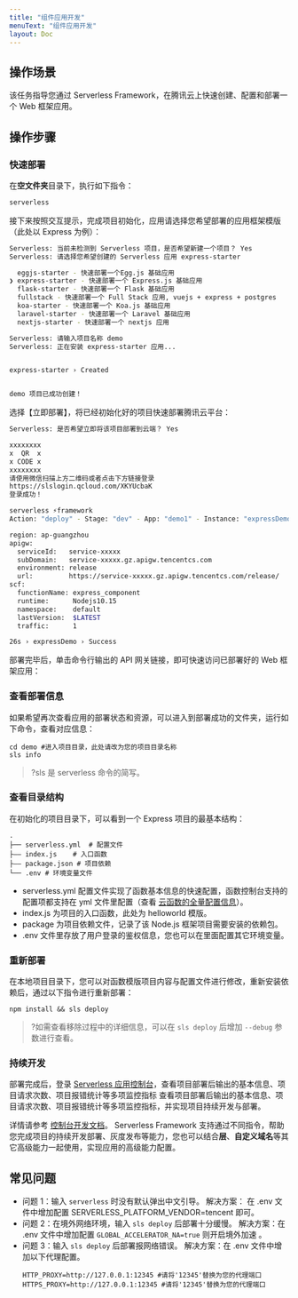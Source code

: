 ```yaml
---
title: "组件应用开发"
menuText: "组件应用开发"
layout: Doc
---
```


<!-- TODO: 更新组件开发教程 -->

## 操作场景

该任务指导您通过 Serverless Framework，在腾讯云上快速创建、配置和部署一个 Web 框架应用。

## 操作步骤

### 快速部署

在**空文件夹**目录下，执行如下指令：

```sh
serverless
```

接下来按照交互提示，完成项目初始化，应用请选择您希望部署的应用框架模版（此处以 Express 为例）：

```sh
Serverless: 当前未检测到 Serverless 项目，是否希望新建一个项目？ Yes
Serverless: 请选择您希望创建的 Serverless 应用 express-starter

  eggjs-starter - 快速部署一个Egg.js 基础应用
❯ express-starter - 快速部署一个 Express.js 基础应用
  flask-starter - 快速部署一个 Flask 基础应用
  fullstack - 快速部署一个 Full Stack 应用, vuejs + express + postgres
  koa-starter - 快速部署一个 Koa.js 基础应用
  laravel-starter - 快速部署一个 Laravel 基础应用
  nextjs-starter - 快速部署一个 nextjs 应用

Serverless: 请输入项目名称 demo
Serverless: 正在安装 express-starter 应用...


express-starter › Created


demo 项目已成功创建！
```

选择【立即部署】，将已经初始化好的项目快速部署腾讯云平台：

```sh
Serverless: 是否希望立即将该项目部署到云端？ Yes

xxxxxxxx
x  QR  x
x CODE x
xxxxxxxx
请使用微信扫描上方二维码或者点击下方链接登录
https://slslogin.qcloud.com/XKYUcbaK
登录成功！

serverless ⚡framework
Action: "deploy" - Stage: "dev" - App: "demo1" - Instance: "expressDemo"

region: ap-guangzhou
apigw:
  serviceId:   service-xxxxx
  subDomain:   service-xxxxx.gz.apigw.tencentcs.com
  environment: release
  url:         https://service-xxxxx.gz.apigw.tencentcs.com/release/
scf:
  functionName: express_component
  runtime:      Nodejs10.15
  namespace:    default
  lastVersion:  $LATEST
  traffic:      1

26s › expressDemo › Success
```

部署完毕后，单击命令行输出的 API 网关链接，即可快速访问已部署好的 Web 框架应用：

### 查看部署信息

如果希望再次查看应用的部署状态和资源，可以进入到部署成功的文件夹，运行如下命令，查看对应信息：

```
cd demo #进入项目目录，此处请改为您的项目目录名称
sls info
```

> ?sls 是 serverless 命令的简写。

### 查看目录结构

在初始化的项目目录下，可以看到一个 Express 项目的最基本结构：

```
.
├── serverless.yml  # 配置文件
├—— index.js    # 入口函数
├—— package.json # 项目依赖
└── .env # 环境变量文件
```

- serverless.yml 配置文件实现了函数基本信息的快速配置，函数控制台支持的配置项都支持在 yml 文件里配置（查看 [云函数的全量配置信息](https://github.com/serverless-components/tencent-scf/blob/master/docs/configure.md)）。
- index.js 为项目的入口函数，此处为 helloworld 模版。
- package 为项目依赖文件，记录了该 Node.js 框架项目需要安装的依赖包。
- .env 文件里存放了用户登录的鉴权信息，您也可以在里面配置其它环境变量。

### 重新部署

在本地项目目录下，您可以对函数模版项目内容与配置文件进行修改，重新安装依赖后，通过以下指令进行重新部署：

```
npm install && sls deploy
```

> ?如需查看移除过程中的详细信息，可以在 `sls deploy` 后增加 `--debug` 参数进行查看。

### 持续开发

部署完成后，登录 [Serverless 应用控制台](https://console.cloud.tencent.com/ssr)，查看项目部署后输出的基本信息、项目请求次数、项目报错统计等多项监控指标
查看项目部署后输出的基本信息、项目请求次数、项目报错统计等多项监控指标，并实现项目持续开发与部署。

详情请参考 [控制台开发文档](https://github.com/AprilJC/Serverless-Framework-Docs/blob/main/docs/%E6%A1%86%E6%9E%B6%E8%BF%81%E7%A7%BB/%E6%8E%A7%E5%88%B6%E5%8F%B0%E9%83%A8%E7%BD%B2%E6%8C%87%E5%8D%97.md)。
Serverless Framework 支持通过不同指令，帮助您完成项目的持续开发部署、灰度发布等能力，您也可以结合**层**、**自定义域名**等其它高级能力一起使用，实现应用的高级能力配置。

## 常见问题

- 问题 1：输入 `serverless` 时没有默认弹出中文引导。
  解决方案： 在 .env 文件中增加配置 SERVERLESS_PLATFORM_VENDOR=tencent 即可。
- 问题 2：在境外网络环境，输入 `sls deploy` 后部署十分缓慢。
  解决方案：在 .env 文件中增加配置 `GLOBAL_ACCELERATOR_NA=true` 则开启境外加速 。
- 问题 3：输入 `sls deploy` 后部署报网络错误。
  解决方案：在 .env 文件中增加以下代理配置。
  ```
  HTTP_PROXY=http://127.0.0.1:12345 #请将'12345'替换为您的代理端口
  HTTPS_PROXY=http://127.0.0.1:12345 #请将'12345'替换为您的代理端口
  ```
